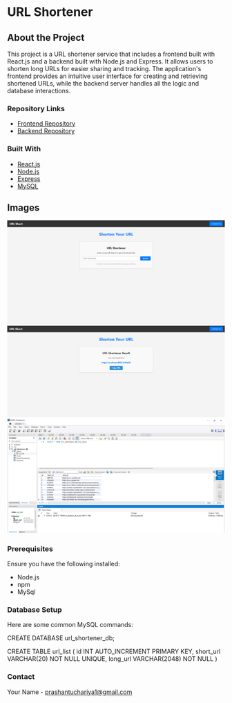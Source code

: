 # URL Shortener

## About the Project

This project is a URL shortener service that includes a frontend built with React.js and a backend built with Node.js and Express. It allows users to shorten long URLs for easier sharing and tracking. The application's frontend provides an intuitive user interface for creating and retrieving shortened URLs, while the backend server handles all the logic and database interactions.
### Repository Links
- [Frontend Repository](https://github.com/prashantuchariya1/UrlShortner.git)
- [Backend Repository](https://github.com/prashantuchariya1/UrlShortner-backend.git)


### Built With

- [React.js](https://reactjs.org/)
- [Node.js](https://nodejs.org/)
- [Express](https://expressjs.com/)
- [MySQL](https://www.mysql.com/)

## Images

![Screenshot of the application](images/1.png)
![Screenshot of the application](images/2.png)
![Screenshot of the application](images/3.png)


### Prerequisites

Ensure you have the following installed:
- Node.js
- npm
- MySql
### Database Setup
Here are some common MySQL commands:

CREATE DATABASE url_shortener_db;

CREATE TABLE url_list (
    id INT AUTO_INCREMENT PRIMARY KEY,
    short_url VARCHAR(20) NOT NULL UNIQUE,
    long_url VARCHAR(2048) NOT NULL
)

### Contact
Your Name - prashantuchariya1@gmail.com
